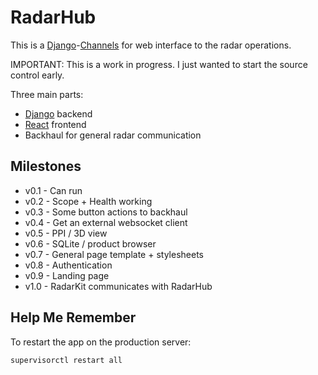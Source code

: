 # RadarHub

This is a [Django]-[Channels] for web interface to the radar operations.

IMPORTANT: This is a work in progress. I just wanted to start the source control early.

Three main parts:

- [Django] backend
- [React] frontend
- Backhaul for general radar communication

## Milestones

- v0.1 - Can run
- v0.2 - Scope + Health working
- v0.3 - Some button actions to backhaul
- v0.4 - Get an external websocket client
- v0.5 - PPI / 3D view
- v0.6 - SQLite / product browser
- v0.7 - General page template + stylesheets
- v0.8 - Authentication
- v0.9 - Landing page
- v1.0 - RadarKit communicates with RadarHub

[channels]: https://channels.readthedocs.io
[django]: https://www.djangoproject.com
[node.js]: https://nodejs.org
[react]: https://reactjs.org

## Help Me Remember

To restart the app on the production server:

```
supervisorctl restart all
```
